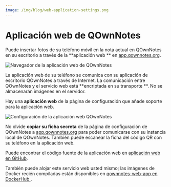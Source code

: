 ```yaml
---
image: /img/blog/web-application-settings.png
---
```


# Aplicación web de QOwnNotes

Puede insertar fotos de su teléfono móvil en la nota actual en QOwnNotes en su escritorio a través de la **aplicación web ** en [app.qownnotes.org](https://app.qownnotes.org/).

![Navegador de la aplicación web de QOwnNotes](/img/blog/web-application-browser.png "Envíe fotos desde su teléfono móvil a QOwnNotes en el escritorio")

La aplicación web de su teléfono se comunica con su aplicación de escritorio QOwnNotes a través de Internet. La comunicación entre QOwnNotes y el servicio web está **encriptada en su transporte **. No se almacenarán imágenes en el servidor.

Hay una **aplicación web** de la página de configuración que añade soporte para la aplicación web.

![Configuración de la aplicación web QOwnNotes](/img/blog/web-application-settings.png "Configurar la comunicación con la aplicación web")

No olvide **copiar su ficha secreta** de la página de configuración de QOwnNotes a [app.qownnotes.org](https://app.qownnotes.org/) para poder comunicarse con su instancia local de QOwnNotes. También puede escanear la ficha del código QR con su teléfono en la aplicación web.

Puede encontrar el código fuente de la aplicación web en [aplicación web en GitHub](https://github.com/qownnotes/web-app).

También puede alojar este servicio web usted mismo; las imágenes de Docker recién compiladas están disponibles en [ qownnotes-web-app en DockerHub ](https://hub.docker.com/repository/docker/pbeke/qownnotes-web-app).
